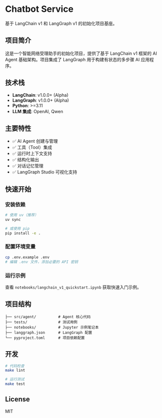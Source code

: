 # Chatbot Service

基于 LangChain v1 和 LangGraph v1 的初始化项目基座。

## 项目简介

这是一个智能网络受理助手的初始化项目，提供了基于 LangChain v1 框架的 AI Agent 基础架构。项目集成了 LangGraph 用于构建有状态的多步骤 AI 应用程序。

## 技术栈

- **LangChain**: v1.0.0+ (Alpha)
- **LangGraph**: v1.0.0+ (Alpha)
- **Python**: >=3.11
- **LLM 集成**: OpenAI, Qwen

## 主要特性

- ✅ AI Agent 创建与管理
- ✅ 工具（Tool）集成
- ✅ 运行时上下文支持
- ✅ 结构化输出
- ✅ 对话记忆管理
- ✅ LangGraph Studio 可视化支持

## 快速开始

### 安装依赖

```bash
# 使用 uv（推荐）
uv sync

# 或使用 pip
pip install -e .
```

### 配置环境变量

```bash
cp .env.example .env
# 编辑 .env 文件，添加必要的 API 密钥
```

### 运行示例

查看 `notebooks/langchain_v1_quickstart.ipynb` 获取快速入门示例。

## 项目结构

```
├── src/agent/          # Agent 核心代码
├── tests/              # 测试用例
├── notebooks/          # Jupyter 示例笔记本
├── langgraph.json      # LangGraph 配置
└── pyproject.toml      # 项目依赖配置
```

## 开发

```bash
# 代码检查
make lint

# 运行测试
make test
```

## License

MIT

